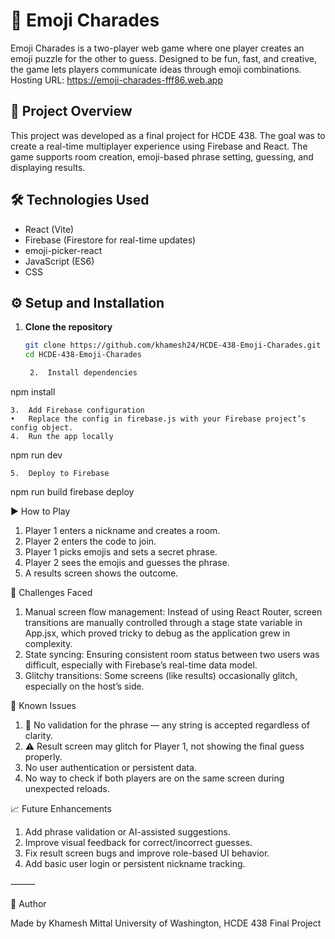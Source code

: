 # 🎉 Emoji Charades

Emoji Charades is a two-player web game where one player creates an emoji puzzle for the other to guess. Designed to be fun, fast, and creative, the game lets players communicate ideas through emoji combinations.
Hosting URL: https://emoji-charades-fff86.web.app 

## 📘 Project Overview

This project was developed as a final project for HCDE 438. The goal was to create a real-time multiplayer experience using Firebase and React. The game supports room creation, emoji-based phrase setting, guessing, and displaying results.

## 🛠 Technologies Used

- React (Vite)
- Firebase (Firestore for real-time updates)
- emoji-picker-react
- JavaScript (ES6)
- CSS

## ⚙️ Setup and Installation

1. **Clone the repository**
   ```bash
   git clone https://github.com/khamesh24/HCDE-438-Emoji-Charades.git
   cd HCDE-438-Emoji-Charades

	2.	Install dependencies

npm install


	3.	Add Firebase configuration
	•	Replace the config in firebase.js with your Firebase project’s config object.
	4.	Run the app locally

npm run dev


	5.	Deploy to Firebase

npm run build
firebase deploy



▶️ How to Play
1. Player 1 enters a nickname and creates a room.
2. Player 2 enters the code to join.
3. Player 1 picks emojis and sets a secret phrase.
4. Player 2 sees the emojis and guesses the phrase.
5. A results screen shows the outcome.

🔄 Challenges Faced
1. Manual screen flow management: Instead of using React Router, screen transitions are manually controlled through a stage state variable in App.jsx, which proved tricky to debug as the application grew in complexity.
2. State syncing: Ensuring consistent room status between two users was difficult, especially with Firebase’s real-time data model.
3. Glitchy transitions: Some screens (like results) occasionally glitch, especially on the host’s side.

🚧 Known Issues
1. 🚫 No validation for the phrase — any string is accepted regardless of clarity.
2. ⚠️ Result screen may glitch for Player 1, not showing the final guess properly.
3. No user authentication or persistent data.
4. No way to check if both players are on the same screen during unexpected reloads.

📈 Future Enhancements
1. Add phrase validation or AI-assisted suggestions.
2. Improve visual feedback for correct/incorrect guesses.
3. Fix result screen bugs and improve role-based UI behavior.
4. Add basic user login or persistent nickname tracking.

⸻

👤 Author

Made by Khamesh Mittal
University of Washington, HCDE 438 Final Project

